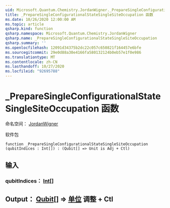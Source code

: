 ```yaml
---
uid: Microsoft.Quantum.Chemistry.JordanWigner._PrepareSingleConfigurationalStateSingleSiteOccupation
title: _PrepareSingleConfigurationalStateSingleSiteOccupation 函数
ms.date: 10/26/2020 12:00:00 AM
ms.topic: article
qsharp.kind: function
qsharp.namespace: Microsoft.Quantum.Chemistry.JordanWigner
qsharp.name: _PrepareSingleConfigurationalStateSingleSiteOccupation
qsharp.summary: ''
ms.openlocfilehash: 12091d34375b2dc22c057c650821f164457e6bfe
ms.sourcegitcommit: 29e0d88a30e4166fa580132124b0eb57e1f0e986
ms.translationtype: MT
ms.contentlocale: zh-CN
ms.lasthandoff: 10/27/2020
ms.locfileid: "92695788"
---
```

# <a name="_preparesingleconfigurationalstatesinglesiteoccupation-function"></a>_PrepareSingleConfigurationalStateSingleSiteOccupation 函数

命名空间： [JordanWigner](xref:Microsoft.Quantum.Chemistry.JordanWigner)

软件包 [](https://nuget.org/packages/)




```qsharp
function _PrepareSingleConfigurationalStateSingleSiteOccupation (qubitIndices : Int[]) : (Qubit[] => Unit is Adj + Ctl)
```


## <a name="input"></a>输入

### <a name="qubitindices--int"></a>qubitIndices： [Int](xref:microsoft.quantum.lang-ref.int)[]





## <a name="output--qubit--unit-adj--ctl"></a>Output： [Qubit](xref:microsoft.quantum.lang-ref.qubit)[] => [单位](xref:microsoft.quantum.lang-ref.unit) 调整 + Ctl

